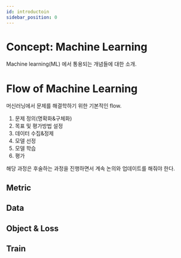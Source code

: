 ```yaml
---
id: introductoin
sidebar_position: 0
---
```


# Concept: Machine Learning

Machine learning(ML) 에서 통용되는 개념들에 대한 소개.

# Flow of Machine Learning

머신러닝에서 문제를 해결학하기 위한 기본적인 flow.

1. 문제 정의(명확화&구체화)
2. 목표 및 평가방법 설정
3. 데이터 수집&정제 
4. 모델 선정 
5. 모델 학습 
6. 평가

해당 과정은 후술하는 과정을 진행하면서 계속 논의와 업데이트를 해줘야 한다.

## Metric
## Data
## Object & Loss
## Train